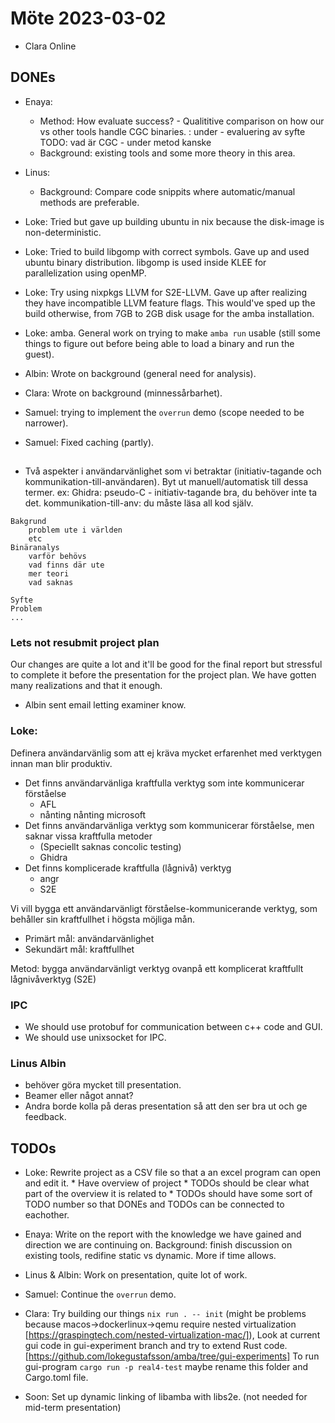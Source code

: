 # Möte 2023-03-02

- Clara Online

## DONEs
- Enaya:
	* Method: How evaluate success? - Qualititive comparison on how our vs
	  other tools handle CGC binaries.
	  : under - evaluering av syfte
	TODO: vad är CGC - under metod kanske
	* Background: existing tools and some more theory in this area.
- Linus:
	* Background: Compare code snippits where automatic/manual methods are
	  preferable.

- Loke: Tried but gave up building ubuntu in nix because the disk-image is
  non-deterministic.
- Loke: Tried to build libgomp with correct symbols. Gave up and used ubuntu
  binary distribution. libgomp is used inside KLEE for parallelization using
  openMP.
- Loke: Try using nixpkgs LLVM for S2E-LLVM. Gave up after realizing they have
  incompatible LLVM feature flags. This would've sped up the build otherwise,
  from 7GB to 2GB disk usage for the amba installation.
- Loke: amba. General work on trying to make `amba run` usable (still some
  things to figure out before being able to load a binary and run the guest).
- Albin: Wrote on background (general need for analysis).
- Clara: Wrote on background (minnessårbarhet).
- Samuel: trying to implement the `overrun` demo (scope needed to be narrower).
- Samuel: Fixed caching (partly).
	
## 
- Två aspekter i användarvänlighet som vi betraktar (initiativ-tagande och
  kommunikation-till-användaren). Byt ut manuell/automatisk till dessa termer.
  ex:
	Ghidra: pseudo-C - initiativ-tagande bra, du behöver inte ta det.
	kommunikation-till-anv: du måste läsa all kod själv.

```
Bakgrund
	problem ute i världen
	etc
Binäranalys
	varför behövs
	vad finns där ute
	mer teori
	vad saknas

Syfte
Problem
...
```

### Lets not resubmit project plan
Our changes are quite a lot and it'll be good for the final report but
stressful to complete it before the presentation for the project plan. We have
gotten many realizations and that it enough.

- Albin sent email letting examiner know.

### Loke:
Definera användarvänlig som att ej kräva mycket erfarenhet med verktygen innan man blir produktiv.

- Det finns användarvänliga kraftfulla verktyg som inte kommunicerar förståelse
    * AFL
    * nånting nånting microsoft
- Det finns användarvänliga verktyg som kommunicerar förståelse, men saknar vissa kraftfulla metoder
    * (Speciellt saknas concolic testing)
    * Ghidra
- Det finns komplicerade kraftfulla (lågnivå) verktyg
    * angr
    * S2E

Vi vill bygga ett användarvänligt förståelse-kommunicerande verktyg, som behåller sin kraftfullhet i
högsta möjliga mån.
- Primärt mål: användarvänlighet
- Sekundärt mål: kraftfullhet

Metod: bygga användarvänligt verktyg ovanpå ett komplicerat kraftfullt lågnivåverktyg (S2E)

### IPC
- We should use protobuf for communication between c++ code and GUI.
- We should use unixsocket for IPC.


### Linus Albin
- behöver göra mycket till presentation.
- Beamer eller något annat?
- Andra borde kolla på deras presentation så att den ser bra ut och ge feedback.

## TODOs
- Loke: Rewrite project as a CSV file so that a an excel program can open and edit it.
		* Have overview of project
		* TODOs should be clear what part of the overview it is related to
		* TODOs should have some sort of TODO number so that DONEs and TODOs can be connected to eachother.

- Enaya: Write on the report with the knowledge we have gained and direction we
  are continuing on.
  Background: finish discussion on existing tools, redifine static vs dynamic.
  More if time allows.

- Linus & Albin: Work on presentation, quite lot of work.
- Samuel: Continue the `overrun` demo.
- Clara: Try building our things `nix run . -- init` (might be problems because
  macos->dockerlinux->qemu require nested virtualization
  [https://graspingtech.com/nested-virtualization-mac/]),
  Look at current gui code in gui-experiment branch and try to extend Rust
  code. [https://github.com/lokegustafsson/amba/tree/gui-experiments]
  To run gui-program `cargo run -p real4-test` maybe rename this folder and
  Cargo.toml file.

- Soon: Set up dynamic linking of libamba with libs2e. (not needed for mid-term presentation)

